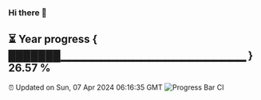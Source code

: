 ### Hi there 👋
⏳ Year progress { ███████▁▁▁▁▁▁▁▁▁▁▁▁▁▁▁▁▁▁▁▁▁▁▁ } 26.57 %
---
⏰ Updated on Sun, 07 Apr 2024 06:16:35 GMT
![Progress Bar CI](https://github.com/liununu/liununu/workflows/Progress%20Bar%20CI/badge.svg)
